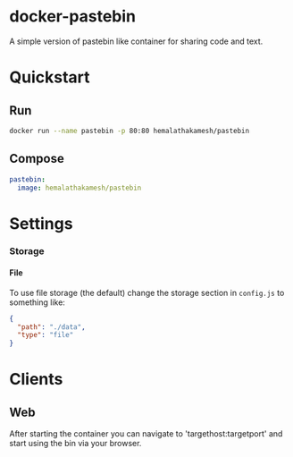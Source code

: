 # docker-pastebin
A simple version of pastebin like container for sharing code and text. 

# Quickstart

## Run
```bash
docker run --name pastebin -p 80:80 hemalathakamesh/pastebin
```

## Compose
```yaml
pastebin:
  image: hemalathakamesh/pastebin
```
# Settings



### Storage

#### File

To use file storage (the default) change the storage section in `config.js` to
something like:

``` json
{
  "path": "./data",
  "type": "file"
}
```


# Clients

## Web
After starting the container you can navigate to 'targethost:targetport' and start using the bin via your browser.


